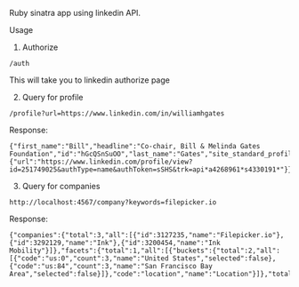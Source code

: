 Ruby sinatra app using linkedin API.

Usage
1. Authorize

```
/auth
```
This will take you to linkedin authorize page

2. Query for profile

```
/profile?url=https://www.linkedin.com/in/williamhgates
```

Response:
```
{"first_name":"Bill","headline":"Co-chair, Bill & Melinda Gates Foundation","id":"hGcQSnSuOO","last_name":"Gates","site_standard_profile_request":{"url":"https://www.linkedin.com/profile/view?id=251749025&authType=name&authToken=sSHS&trk=api*a4268961*s4330191*"}}
```

3. Query for companies
```
http://localhost:4567/company?keywords=filepicker.io
```

Response:
```
{"companies":{"total":3,"all":[{"id":3127235,"name":"Filepicker.io"},{"id":3292129,"name":"Ink"},{"id":3200454,"name":"Ink Mobility"}]},"facets":{"total":1,"all":[{"buckets":{"total":2,"all":[{"code":"us:0","count":3,"name":"United States","selected":false},{"code":"us:84","count":3,"name":"San Francisco Bay Area","selected":false}]},"code":"location","name":"Location"}]},"total_results":3}
```
